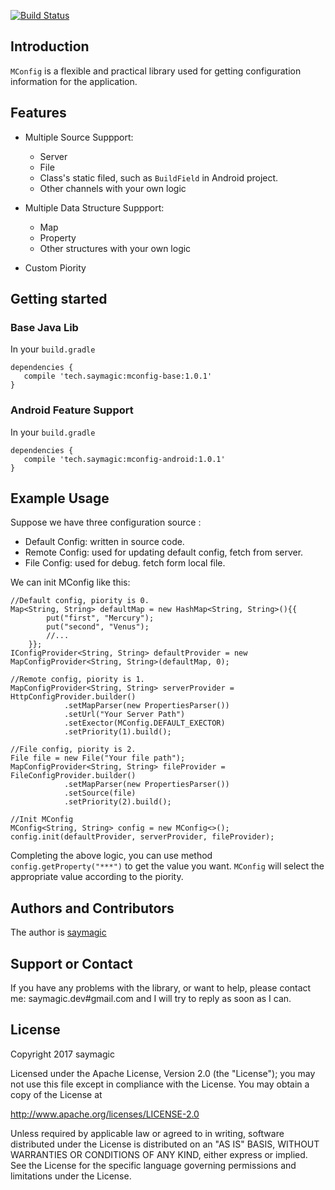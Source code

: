 [![Build Status](https://travis-ci.org/saymagic/MConfig.svg?branch=master)](https://travis-ci.org/saymagic/MConfig)

## Introduction

`MConfig` is a flexible and practical library used for getting configuration information for the application.

## Features
* Multiple Source Suppport:
	* Server
	* File
	* Class's static filed, such as `BuildField` in Android project.
	* Other channels with your own logic
	
* Multiple Data Structure Suppport:
	* Map
	* Property
	* Other structures with your own logic
	
* Custom Piority

## Getting started

### Base Java Lib
In your `build.gradle` 

	dependencies {
	   compile 'tech.saymagic:mconfig-base:1.0.1'
	} 
	
### Android Feature Support

In your `build.gradle` 

	dependencies {
	   compile 'tech.saymagic:mconfig-android:1.0.1'
	} 
	
## Example Usage

Suppose we have three configuration source :

* Default Config: written in source code.
* Remote Config: used for updating default config, fetch from server.
* File Config: used for debug. fetch form local file.
	
We can init MConfig like this:
	
	//Default config, piority is 0.
	Map<String, String> defaultMap = new HashMap<String, String>(){{
            put("first", "Mercury");
            put("second", "Venus");
            //...
        }};
    IConfigProvider<String, String> defaultProvider = new MapConfigProvider<String, String>(defaultMap, 0);

	//Remote config, piority is 1.
    MapConfigProvider<String, String> serverProvider = HttpConfigProvider.builder()
                .setMapParser(new PropertiesParser())
                .setUrl("Your Server Path")
                .setExector(MConfig.DEFAULT_EXECTOR)
                .setPriority(1).build();
        
    //File config, piority is 2.
    File file = new File("Your file path");
    MapConfigProvider<String, String> fileProvider = FileConfigProvider.builder()
                .setMapParser(new PropertiesParser())
                .setSource(file)
                .setPriority(2).build();
                
    //Init MConfig
    MConfig<String, String> config = new MConfig<>();
    config.init(defaultProvider, serverProvider, fileProvider);
        
Completing the above logic, you can use method `config.getProperty("***")` to get the value you want. `MConfig` will select the appropriate value according to the piority.


## Authors and Contributors
The author is [saymagic](https://blog.saymagic.tech)

## Support or Contact
If you have any problems with the library, or want to help, please contact me: saymagic.dev#gmail.com and I will try to reply as soon as I can.

## License

Copyright 2017 saymagic

Licensed under the Apache License, Version 2.0 (the "License");
you may not use this file except in compliance with the License.
You may obtain a copy of the License at

   http://www.apache.org/licenses/LICENSE-2.0

Unless required by applicable law or agreed to in writing, software
distributed under the License is distributed on an "AS IS" BASIS,
WITHOUT WARRANTIES OR CONDITIONS OF ANY KIND, either express or implied.
See the License for the specific language governing permissions and
limitations under the License.
                
                
        
    
    


